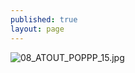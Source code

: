 ```yaml
---
published: true
layout: page
---
```

![08_ATOUT_POPPP_15.jpg]({{site.baseurl}}/data/images/8/atouts/08_ATOUT_POPPP_15.jpg)
